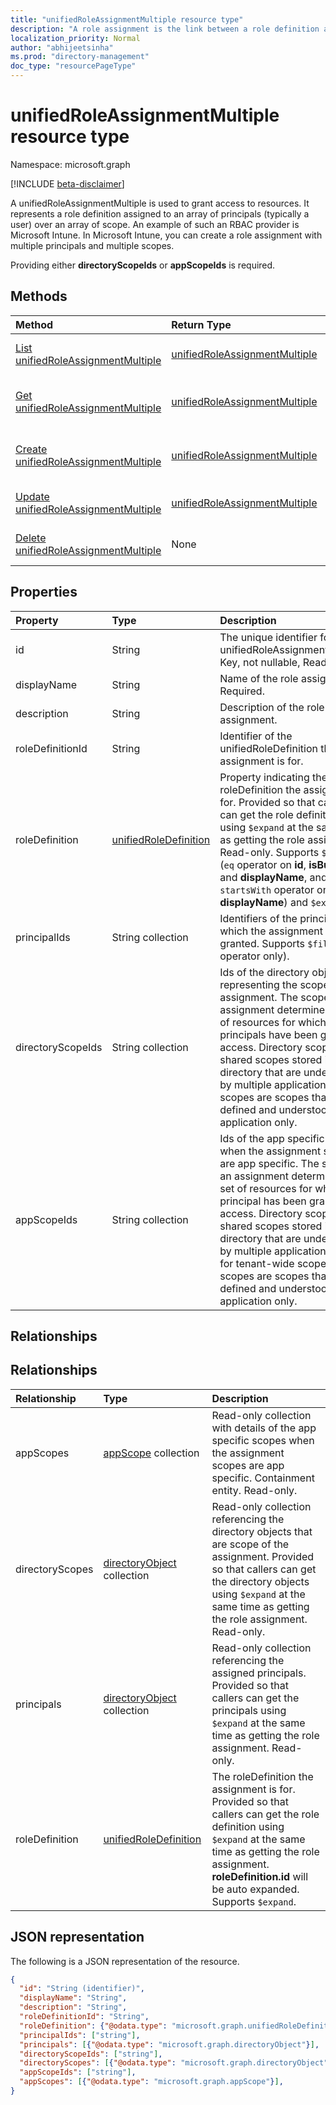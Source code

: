 ```yaml
---
title: "unifiedRoleAssignmentMultiple resource type"
description: "A role assignment is the link between a role definition and a principal at a particular scope for the purpose of granting access."
localization_priority: Normal
author: "abhijeetsinha"
ms.prod: "directory-management"
doc_type: "resourcePageType"
---
```


# unifiedRoleAssignmentMultiple resource type

Namespace: microsoft.graph

[!INCLUDE [beta-disclaimer](../../includes/beta-disclaimer.md)]

A unifiedRoleAssignmentMultiple is used to grant access to resources. It represents a role definition assigned to an array of principals (typically a user) over an array of scope. An example of such an RBAC provider is Microsoft Intune. In Microsoft Intune, you can create a role assignment with multiple principals and multiple scopes.

Providing either **directoryScopeIds** or **appScopeIds** is required.

## Methods

| Method       | Return Type | Description |
|:-------------|:------------|:------------|
| [List unifiedRoleAssignmentMultiple](../api/unifiedroleassignmentmultiple-list.md) | [unifiedRoleAssignmentMultiple](unifiedroleassignmentmultiple.md) | Read a list of unifiedRoleAssignmentMultiple objects and their properties. |
| [Get unifiedRoleAssignmentMultiple](../api/unifiedroleassignmentmultiple-get.md) | [unifiedRoleAssignmentMultiple](unifiedroleassignmentmultiple.md) | Read properties and relationships of unifiedRoleAssignmentMultiple object. |
| [Create unifiedRoleAssignmentMultiple](../api/unifiedroleassignmentmultiple-post.md) | [unifiedRoleAssignmentMultiple](unifiedroleassignmentmultiple.md) | Create a new unifiedRoleAssignmentMultiple by posting to the roleAssignment collection. |
| [Update unifiedRoleAssignmentMultiple](../api/unifiedroleassignmentmultiple-update.md) | [unifiedRoleAssignmentMultiple](unifiedroleassignmentmultiple.md) | Update an existing unifiedRoleAssignmentMultiple object. |
| [Delete unifiedRoleAssignmentMultiple](../api/unifiedroleassignmentmultiple-delete.md) | None | Delete unifiedRoleAssignmentMultiple object. |

## Properties

| Property     | Type        | Description |
|:-------------|:------------|:------------|
| id | String | The unique identifier for the unifiedRoleAssignmentMultiple. Key, not nullable, Read-only. |
| displayName | String | Name of the role assignment. Required. |
| description | String | Description of the role assignment. |
| roleDefinitionId | String | Identifier of the unifiedRoleDefinition the assignment is for. |
| roleDefinition | [unifiedRoleDefinition](unifiedroledefinition.md) |Property indicating the roleDefinition the assignment is for. Provided so that callers can get the role definition using `$expand` at the same time as getting the role assignment. Read-only. Supports `$filter` (`eq` operator on **id**, **isBuiltIn**, and **displayName**, and `startsWith` operator on **displayName**)  and `$expand`.  |
| principalIds | String collection | Identifiers of the principals to which the assignment is granted.  Supports `$filter` (`any` operator only). |
| directoryScopeIds | String collection | Ids of the directory objects representing the scopes of the assignment. The scopes of an assignment determine the set of resources for which the principals have been granted access. Directory scopes are shared scopes stored in the directory that are understood by multiple applications. App scopes are scopes that are defined and understood by this application only. |
| appScopeIds | String collection | Ids of the app specific scopes when the assignment scopes are app specific. The scopes of an assignment determines the set of resources for which the principal has been granted access. Directory scopes are shared scopes stored in the directory that are understood by multiple applications. Use `/` for tenant-wide scope. App scopes are scopes that are defined and understood by this application only. |


## Relationships

## Relationships

| Relationship | Type	|Description|
|:---------------|:--------|:----------|
| appScopes | [appScope](appscope.md) collection |Read-only collection with details of the app specific scopes when the assignment scopes are app specific. Containment entity. Read-only.  |
| directoryScopes | [directoryObject](directoryobject.md) collection | Read-only collection referencing the directory objects that are scope of the assignment. Provided so that callers can get the directory objects using `$expand` at the same time as getting the role assignment. Read-only. |
| principals| [directoryObject](directoryobject.md) collection | Read-only collection referencing the assigned principals. Provided so that callers can get the principals using `$expand` at the same time as getting the role assignment. Read-only. |
|roleDefinition|[unifiedRoleDefinition](unifiedroledefinition.md)|The roleDefinition the assignment is for. Provided so that callers can get the role definition using `$expand` at the same time as getting the role assignment. **roleDefinition.id** will be auto expanded. Supports `$expand`. |

## JSON representation

The following is a JSON representation of the resource.

<!-- {
  "blockType": "resource",
  "optionalProperties": [

  ],
  "@odata.type": "microsoft.graph.unifiedRoleAssignmentMultiple",
  "keyProperty": "id"
}-->

```json
{
  "id": "String (identifier)",
  "displayName": "String",
  "description": "String",
  "roleDefinitionId": "String",
  "roleDefinition": {"@odata.type": "microsoft.graph.unifiedRoleDefinition"},
  "principalIds": ["string"],
  "principals": [{"@odata.type": "microsoft.graph.directoryObject"}],
  "directoryScopeIds": ["string"],
  "directoryScopes": [{"@odata.type": "microsoft.graph.directoryObject"}],
  "appScopeIds": ["string"],
  "appScopes": [{"@odata.type": "microsoft.graph.appScope"}],
}
```

<!-- uuid: 16cd6b66-4b1a-43a1-adaf-3a886856ed98
2019-02-04 14:57:30 UTC -->
<!-- {
  "type": "#page.annotation",
  "description": "unifiedRoleAssignmentMultiple resource",
  "keywords": "",
  "section": "documentation",
  "tocPath": ""
}-->


